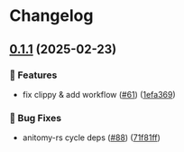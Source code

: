 # Changelog

## [0.1.1](https://github.com/lyqingye/bangumi-rs/compare/anitomy-rs-v0.1.0...anitomy-rs-v0.1.1) (2025-02-23)


### 🚀 Features

* fix clippy & add workflow ([#61](https://github.com/lyqingye/bangumi-rs/issues/61)) ([1efa369](https://github.com/lyqingye/bangumi-rs/commit/1efa3695615df6a9acf1f15c673d069906e60102))


### 🐛 Bug Fixes

* anitomy-rs cycle deps ([#88](https://github.com/lyqingye/bangumi-rs/issues/88)) ([71f81ff](https://github.com/lyqingye/bangumi-rs/commit/71f81ff183f35ac6d175ef55a81020d435c223a7))
